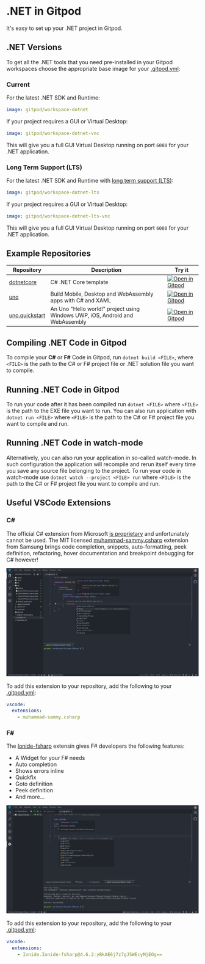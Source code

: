 # .NET in Gitpod

It's easy to set up your .NET project in Gitpod.

## .NET Versions

To get all the .NET tools that you need pre-installed in your Gitpod workspaces choose the appropriate base image for your [.gitpod.yml](https://www.gitpod.io/docs/config-gitpod-file/):

### Current

For the latest .NET SDK and Runtime:


```YAML
image: gitpod/workspace-dotnet
```

If your project requires a GUI or Virtual Desktop:

```YAML
image: gitpod/workspace-dotnet-vnc
```

This will give you a full GUI Virtual Desktop running on port `6080` for your .NET application.


### Long Term Support (LTS)

For the latest .NET SDK and Runtime with [long term support (LTS)](https://dotnet.microsoft.com/platform/support/policy/dotnet-core):

```YAML
image: gitpod/workspace-dotnet-lts
```

If your project requires a GUI or Virtual Desktop:

```YAML
image: gitpod/workspace-dotnet-lts-vnc
```

This will give you a full GUI Virtual Desktop running on port `6080` for your .NET application.


## Example Repositories


<div class="table-container">

| Repository | Description | Try it |
|------|----------------|-----------|
|[dotnetcore](https://github.com/gitpod-io/dotnetcore)|C# .NET Core template|[![Open in Gitpod](https://gitpod.io/button/open-in-gitpod.svg)](https://gitpod.io/#https://github.com/gitpod-io/dotnetcore)|
|[uno](https://github.com/unoplatform/uno)|Build Mobile, Desktop and WebAssembly apps with C# and XAML|[![Open in Gitpod](https://gitpod.io/button/open-in-gitpod.svg)](https://gitpod.io/#https://github.com/unoplatform/uno)|
|[uno.quickstart](https://github.com/unoplatform/uno.quickstart)|An Uno "Hello world!" project using Windows UWP, iOS, Android and WebAssembly|[![Open in Gitpod](https://gitpod.io/button/open-in-gitpod.svg)](https://gitpod.io/#https://github.com/unoplatform/uno.quickstart)|

</div>

## Compiling .NET Code in Gitpod

To compile your **C#** or **F#** Code in Gitpod, run `dotnet build <FILE>`, where `<FILE>` is the path to the C# or F# project file or .NET solution file you want to compile.

## Running .NET Code in Gitpod

To run your code after it has been compiled run `dotnet <FILE>` where `<FILE>` is the path to the EXE file you want to run. You can also run application with `dotnet run <FILE>` where `<FILE>` is the path to the C# or F# project file you want to compile and run.

## Running .NET Code in watch-mode

Alternatively, you can also run your application in so-called watch-mode. In such configuration the application will recompile and rerun itself every time you save any source file belonging to the project. To run your code in watch-mode use `dotnet watch --project <FILE> run` where `<FILE>` is the path to the C# or F# project file you want to compile and run.

## Useful VSCode Extensions

### <p>C#</p>

The official C# extension from Microsoft [is proprietary](https://aka.ms/VSCode-DotNet-DbgLicense
) and unfortunately cannot be used. The MIT licensed [muhammad-sammy.csharp](https://open-vsx.org/extension/muhammad-sammy/csharp) extension from Samsung brings code completion, snippets, auto-formatting, peek definition, refactoring, hover documentation and breakpoint debugging for C# however!

![C# Extension Demo](../images/CSharpDemo.png)


To add this extension to your repository, add the following to your [.gitpod.yml](https://www.gitpod.io/docs/config-gitpod-file/):

```yaml
vscode:
  extensions:
    - muhammad-sammy.csharp
```


### <p>F#</p>

The [Ionide-fsharp](https://ionide.io/) extensin gives F# developers the following features:

* A Widget for your F# needs
* Auto completion
* Shows errors inline
* Quickfix
* Goto definition
* Peek definition
* And more...

![Ionide fsharp Example](../images/Iondine_Example.png)

To add this extension to your repository, add the following to your [.gitpod.yml](https://www.gitpod.io/docs/config-gitpod-file/):

```yaml
vscode:
  extensions:
    - Ionide.Ionide-fsharp@4.6.2:yBkAE6j7z7gJ5WEcyMjEOg==
```

